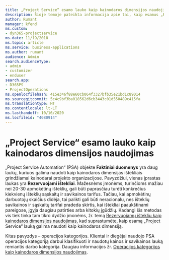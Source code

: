 ```yaml
---
title: „Project Service“ esamo lauko kaip kainodaros dimensijos naudojimas
description: Šioje temoje pateikta informacija apie tai, kaip esamus „Project Service“ laukus naudoti kaip kainodaros dimensijas.
author: Rumant
manager: kfend
ms.custom:
- dyn365-projectservice
ms.date: 11/19/2018
ms.topic: article
ms.service: business-applications
ms.author: rumant
audience: Admin
search.audienceType:
- admin
- customizer
- enduser
search.app:
- D365PS
- ProjectOperations
ms.openlocfilehash: 415e346f88e60cb064f3327bfb35e21bd1c89014
ms.sourcegitcommit: 5c4c9bf3ba018562d6cb3443c01d550489c415fa
ms.translationtype: HT
ms.contentlocale: lt-LT
ms.lasthandoff: 10/16/2020
ms.locfileid: "4080914"
---
```

# <a name="use-an-existing-field-in-project-service-as-a-pricing-dimension"></a>„Project Service“ esamo lauko kaip kainodaros dimensijos naudojimas

„Project Service Automation“ (PSA) objekte **Faktiniai duomenys** yra daug laukų, kuriuos galima naudoti kaip kainodaros dimensijas ištekliais grindžiamai kainodarai projekto organizacijose. Pavyzdžiui, vienas įprastas laukas yra **Rezervuojami ištekliai**. Mažesnėms įmonėms, turinčioms mažiau nei 20-30 apmokėtinų išteklių, gali būti paprasčiau turėti konkrečius kiekvienų išteklių sąskaitų ir savikainos tarifus. Tačiau, kai apmokėtinų darbuotojų skaičius didėja, tai palikti gali būti neracionalu, nes išteklių savikainos ir sąskaitų tarifai pradeda skirtis, kai ištekliai paaukštinami pareigose, įgyja daugiau patirties arba kitokių įgūdžių. Kadangi šis metodas vis tiek tinka tam tikro dydžio įmonėms, žr. temą [Rezervuojamų išteklių kaip kainodaros dimensijos naudojimas](bookable-resource-pricing-dimension.md), kad suprastumėte, kaip esamą „Project Service“ lauką galima naudoti kaip kainodaros dimensiją.

Kitas pavyzdys – operacijos kategorijos. Klientai ir diegėjai naudojo PSA operacijos kategoriją darbui klasifikuoti ir naudotų kainos ir savikainos lauką remiantis darbo kategorija. Daugiau informacijos žr. [Operacijos kategorijos kaip kainodaros dimensijos naudojimas](transaction-category-pricing-dimension.md).
